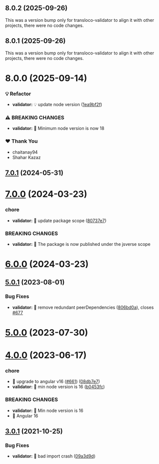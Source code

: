 ## 8.0.2 (2025-09-26)

This was a version bump only for transloco-validator to align it with other projects, there were no code changes.

## 8.0.1 (2025-09-26)

This was a version bump only for transloco-validator to align it with other projects, there were no code changes.

# 8.0.0 (2025-09-14)

### 💡 Refactor

- **validator:** 💡 update node version ([1ea9bf2f](https://github.com/jsverse/transloco/commit/1ea9bf2f))

### ⚠ BREAKING CHANGES

- **validator:** 🧨 Minimum node version is now 18

### ❤️ Thank You

- chaitanay94
- Shahar Kazaz

## [7.0.1](https://github.com/jsverse/transloco/compare/transloco-validator-7.0.0...transloco-validator-7.0.1) (2024-05-31)

# [7.0.0](https://github.com/jsverse/transloco/compare/transloco-validator-6.0.0...transloco-validator-7.0.0) (2024-03-23)

### chore

- **validator:** 🤖 update package scope ([80737e7](https://github.com/jsverse/transloco/commit/80737e7e2568db0361987a4946a675426dcea867))

### BREAKING CHANGES

- **validator:** 🧨 The package is now published under the jsverse scope

# [6.0.0](https://github.com/jsverse/transloco/compare/transloco-validator-5.0.1...transloco-validator-6.0.0) (2024-03-23)

## [5.0.1](https://github.com/jsverse/transloco/compare/transloco-validator-5.0.0...transloco-validator-5.0.1) (2023-08-01)

### Bug Fixes

- **validator:** 🐛 remove redundant peerDependencies ([806bd0a](https://github.com/jsverse/transloco/commit/806bd0a4090132a2015911605592041d8af3aca1)), closes [#677](https://github.com/jsverse/transloco/issues/677)

# [5.0.0](https://github.com/jsverse/transloco/compare/transloco-validator-4.0.0...transloco-validator-5.0.0) (2023-07-30)

# [4.0.0](https://github.com/jsverse/transloco/compare/transloco-validator-3.0.1...transloco-validator-4.0.0) (2023-06-17)

### chore

- 🤖 upgrade to angular v16 ([#661](https://github.com/jsverse/transloco/issues/661)) ([08db7e7](https://github.com/jsverse/transloco/commit/08db7e7d1f64846fa0b07123dee8ff5bff20b4f0))
- **validator:** 🤖 min node version is 16 ([b0453fc](https://github.com/jsverse/transloco/commit/b0453fc1b3f8d1eadace1b781d459cfe537688ff))

### BREAKING CHANGES

- **validator:** 🧨 Min node version is 16
- 🧨 Angular 16

## [3.0.1](https://github.com/jsverse/transloco/compare/transloco-validator-3.0.0...transloco-validator-3.0.1) (2021-10-25)

### Bug Fixes

- **validator:** 🐛 bad import crash ([09a3d9d](https://github.com/jsverse/transloco/commit/09a3d9d4fc271e033770a6ac7d6622ec2cdb6896))
